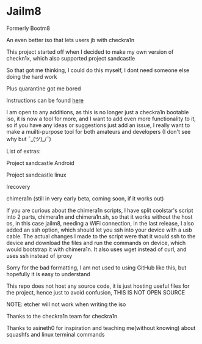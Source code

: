 # Jailm8

Formerly Bootm8

An even better iso that lets users jb with checkra1n

This project started off when I decided to make my own version of checkn1x, which also supported project sandcastle

So that got me thinking, I could do this myself, I dont need someone else doing the hard work

Plus quarantine got me bored

Instructions can be found [here](https://github.com/SarKaa/jailm8/wiki/Jailm8-wiki)


I am open to any additions, as this is no longer just a checkra1n bootable iso, it is now a tool for more, and I want to add even more functionality to it, so if you have any ideas or suggestions just add an issue, I really want to make a muilti-purpose tool for both amateurs and developers (I don't see why but ¯\_(ツ)_/¯)


List of extras:

Project sandcastle Android

Project sandcastle linux

Irecovery

chimera1n (still in very early beta, coming soon, if it works out)



If you are curious about the chimera1n scripts, I have split coolstar's script into 2 parts, chimera1n and chimera1n.sh, so that it works without the host os, in this case jailm8, needing a WiFi connection, in the last release, I also added an ssh option, which should let you ssh into your device with a usb cable. The actual changes I made to the script were that it would ssh to the device and download the files and run the commands on device, which would bootstrap it with chimera1n. It also uses wget instead of curl, and uses ssh instead of iproxy

Sorry for the bad formatting, I am not used to using GitHub like this, but hopefully it is easy to understand

This repo does not host any source code, it is just hosting useful files for the project, hence just to avoid confusion, THIS IS NOT OPEN SOURCE

NOTE: etcher will not work when writing the iso

Thanks to the checkra1n team for checkra1n

Thanks to asineth0 for inspiration and teaching me(without knowing) about squashfs and linux terminal commands
